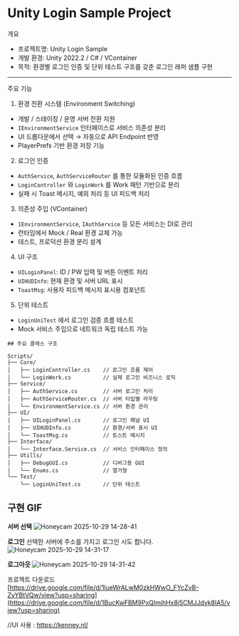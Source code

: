 # Unity Login Sample Project

개요
- 프로젝트명: Unity Login Sample  
- 개발 환경: Unity 2022.2 / C# / VContainer  
- 목적: 환경별 로그인 인증 및 단위 테스트 구조를 갖춘 로그인 래퍼 샘플 구현  

---

주요 기능

1. 환경 전환 시스템 (Environment Switching)
- 개발 / 스테이징 / 운영 서버 전환 지원  
- `IEnvironmentService` 인터페이스로 서비스 의존성 분리  
- UI 드롭다운에서 선택 → 자동으로 API Endpoint 반영  
- PlayerPrefs 기반 환경 저장 기능

2. 로그인 인증
- `AuthService`, `AuthServiceRouter` 를 통한 모듈화된 인증 흐름  
- `LoginController` 와 `LoginWork` 를 Work 패턴 기반으로 분리  
- 실패 시 Toast 메시지, 예외 처리 등 UI 피드백 처리

3. 의존성 주입 (VContainer)
- `IEnvironmentService`, `IAuthService` 등 모든 서비스는 DI로 관리  
- 런타임에서 Mock / Real 환경 교체 가능  
- 테스트, 프로덕션 환경 분리 설계

4. UI 구조
- `UILoginPanel`: ID / PW 입력 및 버튼 이벤트 처리  
- `UIHUDInfo`: 현재 환경 및 서버 URL 표시  
- `ToastMsg`: 사용자 피드백 메시지 표시용 컴포넌트

5. 단위 테스트
- `LoginUniTest` 에서 로그인 검증 흐름 테스트  
- Mock 서비스 주입으로 네트워크 독립 테스트 가능

```
## 주요 클래스 구조

Scripts/
├── Core/
│   ├── LoginController.cs    // 로그인 흐름 제어
│   └── LoginWork.cs          // 실제 로그인 비즈니스 로직
├── Service/
│   ├── AuthService.cs        // 서버 로그인 처리
│   ├── AuthServiceRouter.cs  // 서버 타입별 라우팅
│   └── EnvironmentService.cs // 서버 환경 관리
├── UI/
│   ├── UILoginPanel.cs       // 로그인 패널 UI
│   ├── UIHUDInfo.cs          // 환경/서버 표시 UI
│   └── ToastMsg.cs           // 토스트 메시지
├── Interface/
│   └── Interface.Service.cs  // 서비스 인터페이스 정의
├── Utills/
│   ├── DebugGUI.cs           // 디버그용 GUI
│   └── Enums.cs              // 열거형
└── Test/
    └── LoginUniTest.cs       // 단위 테스트
```
## 구현 GIF
**서버 선택**
![Honeycam 2025-10-29 14-28-41](https://github.com/user-attachments/assets/68e25204-4584-48f2-ae02-f04ba4de92d8)

**로그인**
선택한 서버에 주소를 가지고 로그인 시도 합니다.
![Honeycam 2025-10-29 14-31-17](https://github.com/user-attachments/assets/fe8bf8eb-79ac-47b6-a0ff-b0c0e5d4f776)

**로그아웃**
![Honeycam 2025-10-29 14-31-42](https://github.com/user-attachments/assets/07c5c9d3-1346-49e6-ab04-1bba1b6a1f08)

프로젝트 다운로드
[https://drive.google.com/file/d/1lueWrALwM0zkHWwO_FYcZvB-ZyYBtVQw/view?usp=sharing](https://drive.google.com/file/d/1BucKwFBM9PxQlmjhHx8j5CMJJdyk8lA5/view?usp=sharing)

//UI 사용 : https://kenney.nl/

